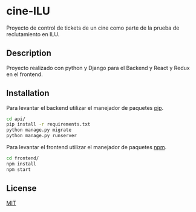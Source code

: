 # cine-ILU
Proyecto de control de tickets de un cine como parte de la prueba de reclutamiento en ILU.

## Description
Proyecto realizado con python y Django para el Backend y React y Redux en el frontend.

## Installation

Para levantar el backend utilizar el manejador de paquetes [pip](https://pip.pypa.io/en/stable/).

```bash
cd api/
pip install -r requirements.txt
python manage.py migrate
python manage.py runserver
```
Para levantar el frontend utilizar el manejador de paquetes [npm](https://www.npmjs.com/).

```bash
cd frontend/
npm install
npm start
```

## License
[MIT](https://choosealicense.com/licenses/mit/)

